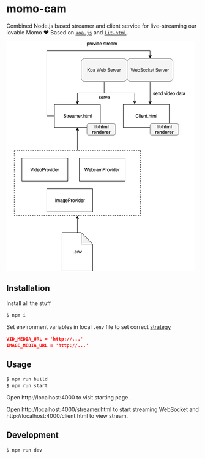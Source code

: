 # momo-cam
Combined Node.js based streamer and client service for live-streaming our lovable Momo ❤️ Based on [`koa.js`](https://koajs.com/) and [`lit-html`](https://lit-html.polymer-project.org/).

<img src="./public/img/schema.png" />

## Installation

Install all the stuff

```sh
$ npm i
```

Set environment variables in local `.env` file to set correct [strategy](https://github.com/pinussilvestrus/momo-cam/tree/master/src/streamer/providers)

```json
VID_MEDIA_URL = 'http://...'
IMAGE_MEDIA_URL = 'http://...'
```


## Usage

```sh
$ npm run build
$ npm run start
```

Open http://localhost:4000 to visit starting page.

Open http://localhost:4000/streamer.html to start streaming WebSocket and http://localhost:4000/client.html to view stream.

## Development

```sh
$ npm run dev
```